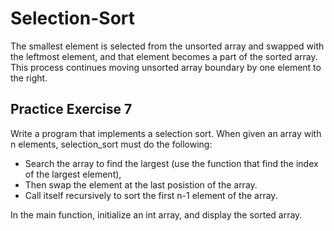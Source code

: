 # Selection-Sort

The smallest element is selected from the unsorted array and swapped with the leftmost element, and that element becomes a part of the sorted array. This process continues moving unsorted array boundary by one element to the right.

## Practice Exercise 7

Write a program that implements a selection sort. When given an array with n elements, selection_sort must do the following:

* Search the array to find the largest (use the function that find the index of the largest element),
* Then swap the element at the last posistion of the array.
* Call itself recursively to sort the first n-1 element of the array.

In the main function, initialize an int array, and display the sorted array.
